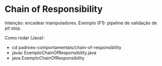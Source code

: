 # Chain of Responsibility

Intenção: encadear manipuladores.
Exemplo (F1): pipeline de validação de pit stop.

Como rodar (Java):
- cd padroes-comportamentais/chain-of-responsibility
- javac ExemploChainOfResponsibility.java
- java ExemploChainOfResponsibility
